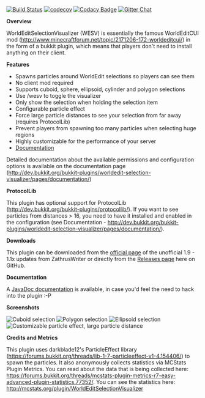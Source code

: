 [![Build Status](https://travis-ci.org/martinambrus/WorldEdit-ServerSide-Visualizer.svg?branch=master)](https://travis-ci.org/martinambrus/WorldEdit-ServerSide-Visualizer) [![codecov](https://codecov.io/gh/martinambrus/WorldEdit-ServerSide-Visualizer/branch/master/graph/badge.svg)](https://codecov.io/gh/martinambrus/WorldEdit-ServerSide-Visualizer)
 [![Codacy Badge](https://api.codacy.com/project/badge/Grade/9e43833af9e1428580111b7ea25c8e32)](https://www.codacy.com/app/martinambrus/WorldEdit-ServerSide-Visualizer?utm_source=github.com&amp;utm_medium=referral&amp;utm_content=martinambrus/WorldEdit-ServerSide-Visualizer&amp;utm_campaign=Badge_Grade) [![Gitter Chat](http://img.shields.io/badge/chat-online-brightgreen.svg)](https://gitter.im/WorldEdit-ServerSide-Visualizer/Lobby)

**Overview**

WorldEditSelectionVisualizer (WESV) is essentially the famous WorldEditCUI mod (http://www.minecraftforum.net/topic/2171206-172-worldeditcui/) in the form of a bukkit plugin, which means that players don't need to install anything on their client.

**Features**

- Spawns particles around WorldEdit selections so players can see them
- No client mod required
- Supports cuboid, sphere, ellipsoid, cylinder and polygon selections
- Use /wesv to toggle the visualizer
- Only show the selection when holding the selection item
- Configurable particle effect
- Force large particle distances to see your selection from far away (requires ProtocolLib)
- Prevent players from spawning too many particles when selecting huge regions
- Highly customizable for the performance of your server
- [Documentation](http://martinambrus.github.io/WorldEdit-ServerSide-Visualizer/javadoc)

Detailed documentation about the available permissions and configuration options is available on the documentation page (http://dev.bukkit.org/bukkit-plugins/worldedit-selection-visualizer/pages/documentation/)

**ProtocolLib**

This plugin has optional support for ProtocolLib (http://dev.bukkit.org/bukkit-plugins/protocollib/). If you want to see particles from distances > 16, you need to have it installed and enabled in the configuration (see Documentation - http://dev.bukkit.org/bukkit-plugins/worldedit-selection-visualizer/pages/documentation/).

**Downloads**

This plugin can be downloaded from the [official page](https://www.spigotmc.org/resources/worldeditselectionvisualizer.17311/) of the unofficial 1.9 - 1.1x updates from ZathrusWriter or directly from the [Releases page](https://github.com/martinambrus/WorldEdit-ServerSide-Visualizer/releases) here on GitHub.

**Documentation**

A [JavaDoc documentation](http://martinambrus.github.io/WorldEdit-ServerSide-Visualizer/javadoc) is available, in case you'd feel the need to hack into the plugin :-P

**Screenshots**

![Cuboid selection](https://proxy.spigotmc.org/2d092800fc87fc4cae09cb4191207971ef8a002a?url=http%3A%2F%2Fi.imgur.com%2F0MAcN3o.png) ![Polygon selection](https://proxy.spigotmc.org/5a6ad5f03fe42e43b289d84a16c429d369868451?url=http%3A%2F%2Fi.imgur.com%2FOqSQQr7.png) ![Ellipsoid selection](https://proxy.spigotmc.org/814c230f1f30bd9b4a20743c473074ade8b7510d?url=http%3A%2F%2Fi.imgur.com%2FpOwYY62.png) ![Customizable particle effect, large particle distance](https://proxy.spigotmc.org/a3a2b2fe96a312f3a5d8bdfe8b36c07134037e97?url=http%3A%2F%2Fi.imgur.com%2FVcR0IMA.png)

**Credits and Metrics**

This plugin uses darkblade12's ParticleEffect library (https://forums.bukkit.org/threads/lib-1-7-particleeffect-v1-4.154406/) to spawn the particles. It also anonymously collects statistics via MCStats Plugin Metrics. You can read about the data that is being collected here: https://forums.bukkit.org/threads/mcstats-plugin-metrics-r7-easy-advanced-plugin-statistics.77352/. You can see the statistics here: http://mcstats.org/plugin/WorldEditSelectionVisualizer
